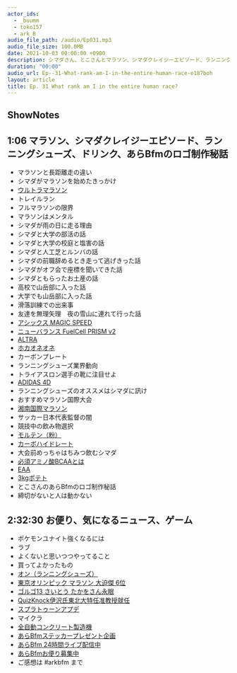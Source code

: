 ```yaml
---
actor_ids:
  - _buumm
  - toko157
  - ark_B
audio_file_path: /audio/Ep031.mp3
audio_file_size: 100.0MB
date: 2021-10-03 00:00:00 +0900
description: シマダさん、とこさんとマラソン、シマダクレイジーエピソード、ランニングシューズ、ドリンク、あらBfmのロゴ制作秘話、お便りなどについて話しました。
duration: "00:00"
audio_url: Ep--31-What-rank-am-I-in-the-entire-human-race-e187boh
layout: article
title: Ep. 31 What rank am I in the entire human race?
---
```

## ShowNotes 

## 1:06 マラソン、シマダクレイジーエピソード、ランニングシューズ、ドリンク、あらBfmのロゴ制作秘話

* マラソンと長距離走の違い
* シマダがマラソンを始めたきっかけ
* [ウルトラマラソン](https://ja.wikipedia.org/wiki/%E3%82%A6%E3%83%AB%E3%83%88%E3%83%A9%E3%83%9E%E3%83%A9%E3%82%BD%E3%83%B3)
* トレイルラン
* フルマラソンの限界
* マラソンはメンタル
* シマダが雨の日に走る理由
* シマダと大学の部活の話
* シマダと大学の校庭と塩害の話
* シマダと人工芝とルンバの話
* シマダの前職辞めるとき走って逃げきった話
* シマダがオフ会で座標を聞いてきた話
* シマダともらったお土産の話
* 高校で山岳部に入った話
* 大学でも山岳部に入った話
* 滑落訓練での出来事
* 友達を無理矢理　夜の雪山に連れて行った話
* [アシックス MAGIC SPEED](https://amzn.to/3mhKWxY)
* [ニューバランス FuelCell PRISM v2](https://amzn.to/3AabupW)
* [ALTRA](https://altrafootwear.jp/)
* [ホカオネオネ](https://www.hoka.com/jp/)
* カーボンプレート
* ランニングシューズ業界動向
* トライアスロン選手の靴に注目せよ
* [ADIDAS 4D](https://www.houyhnhnm.jp/feature/219042/)
* ランニングシューズのオススメはシマダに訊け
* おすすめマラソン国際大会
* [湘南国際マラソン](https://www.shonan-kokusai.jp/)
* サッカー日本代表監督の闇
* 競技中の飲み物選択
* [モルテン（粉）](https://maurten.jp/)
* [カーボハイドレート](https://ja.wikipedia.org/wiki/%E3%82%AB%E3%83%BC%E3%83%9C%E3%83%BB%E3%83%AD%E3%83%BC%E3%83%87%E3%82%A3%E3%83%B3%E3%82%B0)
* 大会前めっちゃはちみつ飲むシマダ
* [必須アミノ酸BCAAとは](https://www.otsuka.co.jp/health-and-illness/bcaa/about/)
* [EAA](https://ja.wikipedia.org/wiki/%E5%BF%85%E9%A0%88%E3%82%A2%E3%83%9F%E3%83%8E%E9%85%B8)
* [3kgポテト](https://www.ssnp.co.jp/news/foodservice/2020/07/2020-0713-1631-15.html)
* とこさんのあらBfmのロゴ制作秘話
* 締切がないと人は動かない

## 2:32:30 お便り、気になるニュース、ゲーム

* ポケモンユナイト強くなるには
* ラブ
* よくないと思いつつやってること
* 買ってよかったもの
* [オン（ランニングシューズ）](https://www.on-running.com/ja-jp)
* [東京オリンピック マラソン 大迫傑 6位](https://www3.nhk.or.jp/news/html/20210808/k10013188341000.html)
* [ゴルゴ13 さいとう たかをさん永眠](https://twitter.com/saitoproduction/status/1443065560774823939?s=20)
* [QuizKnock伊沢氏東北大特任准教授就任](https://twitter.com/tax_i_/status/1443919592603086861?s=20)
* [スプラトゥーンアプデ](https://twitter.com/SplatoonJP/status/1441239377254895619?s=20)
* マイクラ
* [全自動コンクリート製造機](https://twitter.com/Leefy25/status/1443576987415547910?s=20)
* [あらBfmステッカープレゼント企画](https://twitter.com/arkbfm/status/1436283262331019265?s=20)
* [あらBfm 24時間ライブ配信中](https://www.youtube.com/watch?v=KlX17aL-NNs)
* [あらBfmお便り募集中](https://twitter.com/arkbfm/status/1341090549177012225?s=20)
* ご感想は #arkbfm まで